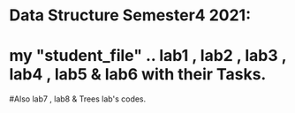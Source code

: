 # Data Structure Semester4 2021:
# my "student_file" .. lab1 , lab2 , lab3 , lab4 , lab5 & lab6 with their Tasks.
#Also lab7 , lab8 & Trees lab's codes.
